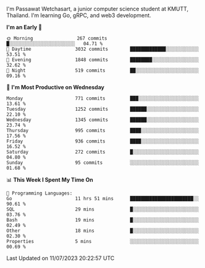 
I'm Passawat Wetchasart, a junior computer science student at KMUTT, Thailand. I'm learning Go, gRPC, and web3 development.



<!--START_SECTION:waka-->
**I'm an Early 🐤** 

```text
🌞 Morning                267 commits         █░░░░░░░░░░░░░░░░░░░░░░░░   04.71 % 
🌆 Daytime                3032 commits        █████████████░░░░░░░░░░░░   53.51 % 
🌃 Evening                1848 commits        ████████░░░░░░░░░░░░░░░░░   32.62 % 
🌙 Night                  519 commits         ██░░░░░░░░░░░░░░░░░░░░░░░   09.16 % 
```
📅 **I'm Most Productive on Wednesday** 

```text
Monday                   771 commits         ███░░░░░░░░░░░░░░░░░░░░░░   13.61 % 
Tuesday                  1252 commits        ██████░░░░░░░░░░░░░░░░░░░   22.10 % 
Wednesday                1345 commits        ██████░░░░░░░░░░░░░░░░░░░   23.74 % 
Thursday                 995 commits         ████░░░░░░░░░░░░░░░░░░░░░   17.56 % 
Friday                   936 commits         ████░░░░░░░░░░░░░░░░░░░░░   16.52 % 
Saturday                 272 commits         █░░░░░░░░░░░░░░░░░░░░░░░░   04.80 % 
Sunday                   95 commits          ░░░░░░░░░░░░░░░░░░░░░░░░░   01.68 % 
```


📊 **This Week I Spent My Time On** 

```text
💬 Programming Languages: 
Go                       11 hrs 51 mins      ███████████████████████░░   90.61 % 
SQL                      29 mins             █░░░░░░░░░░░░░░░░░░░░░░░░   03.76 % 
Bash                     19 mins             █░░░░░░░░░░░░░░░░░░░░░░░░   02.49 % 
Other                    18 mins             █░░░░░░░░░░░░░░░░░░░░░░░░   02.30 % 
Properties               5 mins              ░░░░░░░░░░░░░░░░░░░░░░░░░   00.69 % 
```


 Last Updated on 11/07/2023 20:22:57 UTC
<!--END_SECTION:waka-->

<!--
**markpassawat/markpassawat** is a ✨ _special_ ✨ repository because its `README.md` (this file) appears on your GitHub profile.

Here are some ideas to get you started:

- 🔭 I’m currently working on ...
- 🌱 I’m currently learning ...
- 👯 I’m looking to collaborate on ...
- 🤔 I’m looking for help with ...
- 💬 Ask me about ...
- 📫 How to reach me: ...
- 😄 Pronouns: He/Him
- ⚡ Fun fact: ...
-->
